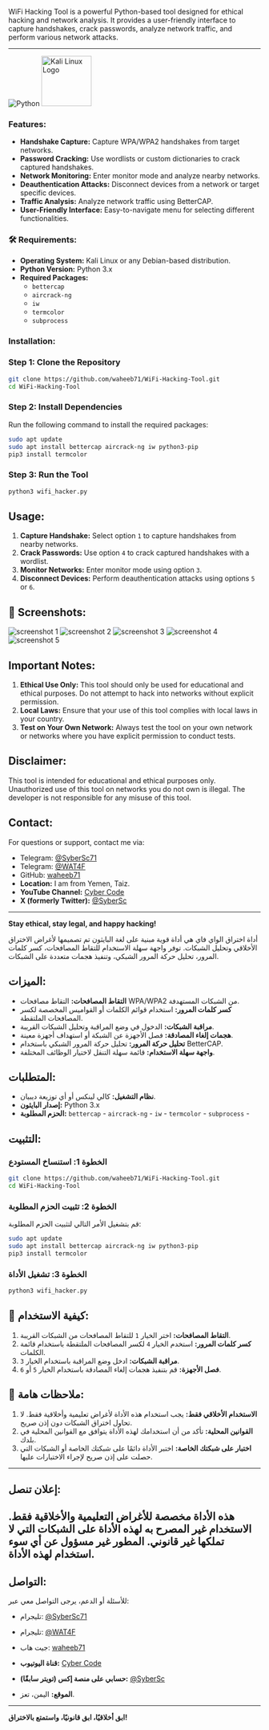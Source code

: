 

WiFi Hacking Tool is a powerful Python-based tool designed for ethical hacking and network analysis. It provides a user-friendly interface to capture handshakes, crack passwords, analyze network traffic, and perform various network attacks.

---
![Python](https://img.shields.io/badge/Python-3776AB?style=flat&logo=python&logoColor=white)
<img src="https://upload.wikimedia.org/wikipedia/commons/2/2b/Kali-dragon-icon.svg" width="100" alt="Kali Linux Logo" />

###  Features:
- **Handshake Capture:** Capture WPA/WPA2 handshakes from target networks.
- **Password Cracking:** Use wordlists or custom dictionaries to crack captured handshakes.
- **Network Monitoring:** Enter monitor mode and analyze nearby networks.
- **Deauthentication Attacks:** Disconnect devices from a network or target specific devices.
- **Traffic Analysis:** Analyze network traffic using BetterCAP.
- **User-Friendly Interface:** Easy-to-navigate menu for selecting different functionalities.

### 🛠 Requirements:
- **Operating System:** Kali Linux or any Debian-based distribution.
- **Python Version:** Python 3.x
- **Required Packages:**
  - `bettercap`
  - `aircrack-ng`
  - `iw`
  - `termcolor`
  - `subprocess`



###  Installation:
### Step 1: Clone the Repository
```bash
git clone https://github.com/waheeb71/WiFi-Hacking-Tool.git
cd WiFi-Hacking-Tool
```

### Step 2: Install Dependencies
Run the following command to install the required packages:
```bash
sudo apt update
sudo apt install bettercap aircrack-ng iw python3-pip
pip3 install termcolor
```

### Step 3: Run the Tool
```bash
python3 wifi_hacker.py
```

##  Usage:
1. **Capture Handshake:** Select option `1` to capture handshakes from nearby networks.
2. **Crack Passwords:** Use option `4` to crack captured handshakes with a wordlist.
3. **Monitor Networks:** Enter monitor mode using option `3`.
4. **Disconnect Devices:** Perform deauthentication attacks using options `5` or `6`.

## 📸 Screenshots:
![screenshot 1](screenshots/screenshots1.png)
![screenshot 2](screenshots/screenshots2.png)
![screenshot 3](screenshots/screenshots3.png)
![screenshot 4](screenshots/screenshots4.png)
![screenshot 5](screenshots/screenshots5.png)

##  Important Notes:
1. **Ethical Use Only:** This tool should only be used for educational and ethical purposes. Do not attempt to hack into networks without explicit permission.
2. **Local Laws:** Ensure that your use of this tool complies with local laws in your country.
3. **Test on Your Own Network:** Always test the tool on your own network or networks where you have explicit permission to conduct tests.

##  Disclaimer:
This tool is intended for educational and ethical purposes only. Unauthorized use of this tool on networks you do not own is illegal. The developer is not responsible for any misuse of this tool.

##  Contact:
For questions or support, contact me via:
- Telegram: [@SyberSc71](https://t.me/SyberSc71)
- Telegram: [@WAT4F](https://t.me/WAT4F)
- GitHub: [waheeb71](https://github.com/waheeb71)
- **Location:** I am from Yemen, Taiz.
- **YouTube Channel:** [Cyber Code](https://www.youtube.com/@cyber_code1)
- **X (formerly Twitter):** [@SyberSc](https://x.com/SyberSc)



---

**Stay ethical, stay legal, and happy hacking!** 


أداة اختراق الواي فاي هي أداة قوية مبنية على لغة البايثون تم تصميمها لأغراض الاختراق الأخلاقي وتحليل الشبكات. توفر واجهة سهلة الاستخدام للتقاط المصافحات، كسر كلمات المرور، تحليل حركة المرور الشبكي، وتنفيذ هجمات متعددة على الشبكات.

##  الميزات:
- **التقاط المصافحات:** التقاط مصافحات WPA/WPA2 من الشبكات المستهدفة.
- **كسر كلمات المرور:** استخدام قوائم الكلمات أو القواميس المخصصة لكسر المصافحات الملتقطة.
- **مراقبة الشبكات:** الدخول في وضع المراقبة وتحليل الشبكات القريبة.
- **هجمات إلغاء المصادقة:** فصل الأجهزة عن الشبكة أو استهداف أجهزة معينة.
- **تحليل حركة المرور:** تحليل حركة المرور الشبكي باستخدام BetterCAP.
- **واجهة سهلة الاستخدام:** قائمة سهلة التنقل لاختيار الوظائف المختلفة.

##  المتطلبات:
- **نظام التشغيل:** كالي لينكس أو أي توزيعة ديبيان.
- **إصدار البايثون:** Python 3.x
- **الحزم المطلوبة:**
   `bettercap`   -
   `aircrack-ng` -
   `iw`          -
   `termcolor`   -
   `subprocess`  -


##  التثبيت:

### الخطوة 1: استنساخ المستودع
```bash
git clone https://github.com/waheeb71/WiFi-Hacking-Tool.git
cd WiFi-Hacking-Tool
```

### الخطوة 2: تثبيت الحزم المطلوبة
قم بتشغيل الأمر التالي لتثبيت الحزم المطلوبة:
```bash
sudo apt update
sudo apt install bettercap aircrack-ng iw python3-pip
pip3 install termcolor
```

### الخطوة 3: تشغيل الأداة
```bash
python3 wifi_hacker.py
```

## 📝 كيفية الاستخدام:
1. **التقاط المصافحات:** اختر الخيار `1` للتقاط المصافحات من الشبكات القريبة.
2. **كسر كلمات المرور:** استخدم الخيار `4` لكسر المصافحات الملتقطة باستخدام قائمة الكلمات.
3. **مراقبة الشبكات:** ادخل وضع المراقبة باستخدام الخيار `3`.
4. **فصل الأجهزة:** قم بتنفيذ هجمات إلغاء المصادقة باستخدام الخيار `5` أو `6`.


## 🚨 ملاحظات هامة:
1. **الاستخدام الأخلاقي فقط:** يجب استخدام هذه الأداة لأغراض تعليمية وأخلاقية فقط. لا تحاول اختراق الشبكات دون إذن صريح.
2. **القوانين المحلية:** تأكد من أن استخدامك لهذه الأداة يتوافق مع القوانين المحلية في بلدك.
3. **اختبار على شبكتك الخاصة:** اختبر الأداة دائمًا على شبكتك الخاصة أو الشبكات التي حصلت على إذن صريح لإجراء الاختبارات عليها.
---
## إعلان تنصل:
هذه الأداة مخصصة للأغراض التعليمية والأخلاقية فقط. الاستخدام غير المصرح به لهذه الأداة على الشبكات التي لا تملكها غير قانوني. المطور غير مسؤول عن أي سوء استخدام لهذه الأداة.
---
##  التواصل:
للأسئلة أو الدعم، يرجى التواصل معي عبر:
- تليجرام: [@SyberSc71](https://t.me/SyberSc71)
- تليجرام: [@WAT4F](https://t.me/WAT4F)
- جيت هاب: [waheeb71](https://github.com/waheeb71)
- **قناة اليوتيوب:** [Cyber Code](https://www.youtube.com/@cyber_code1)
- **حسابي على منصة إكس (تويتر سابقًا):** [@SyberSc](https://x.com/SyberSc)


- **الموقع:**  اليمن، تعز.


---

**ابق أخلاقيًا، ابق قانونيًا، واستمتع بالاختراق!** 



